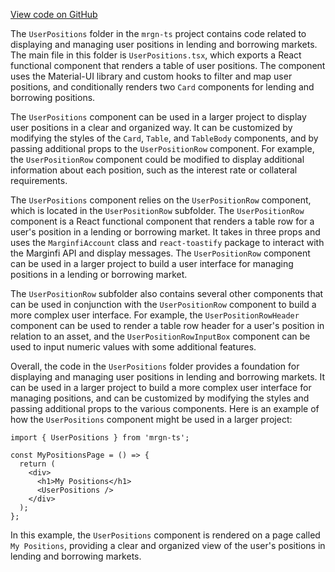 [View code on GitHub](https://github.com/mrgnlabs/mrgn-ts/.autodoc/docs/json/apps/marginfi-v2-ui/src/components/UserPositions)

The `UserPositions` folder in the `mrgn-ts` project contains code related to displaying and managing user positions in lending and borrowing markets. The main file in this folder is `UserPositions.tsx`, which exports a React functional component that renders a table of user positions. The component uses the Material-UI library and custom hooks to filter and map user positions, and conditionally renders two `Card` components for lending and borrowing positions.

The `UserPositions` component can be used in a larger project to display user positions in a clear and organized way. It can be customized by modifying the styles of the `Card`, `Table`, and `TableBody` components, and by passing additional props to the `UserPositionRow` component. For example, the `UserPositionRow` component could be modified to display additional information about each position, such as the interest rate or collateral requirements.

The `UserPositions` component relies on the `UserPositionRow` component, which is located in the `UserPositionRow` subfolder. The `UserPositionRow` component is a React functional component that renders a table row for a user's position in a lending or borrowing market. It takes in three props and uses the `MarginfiAccount` class and `react-toastify` package to interact with the Marginfi API and display messages. The `UserPositionRow` component can be used in a larger project to build a user interface for managing positions in a lending or borrowing market.

The `UserPositionRow` subfolder also contains several other components that can be used in conjunction with the `UserPositionRow` component to build a more complex user interface. For example, the `UserPositionRowHeader` component can be used to render a table row header for a user's position in relation to an asset, and the `UserPositionRowInputBox` component can be used to input numeric values with some additional features.

Overall, the code in the `UserPositions` folder provides a foundation for displaying and managing user positions in lending and borrowing markets. It can be used in a larger project to build a more complex user interface for managing positions, and can be customized by modifying the styles and passing additional props to the various components. Here is an example of how the `UserPositions` component might be used in a larger project:

```
import { UserPositions } from 'mrgn-ts';

const MyPositionsPage = () => {
  return (
    <div>
      <h1>My Positions</h1>
      <UserPositions />
    </div>
  );
};
```

In this example, the `UserPositions` component is rendered on a page called `My Positions`, providing a clear and organized view of the user's positions in lending and borrowing markets.
